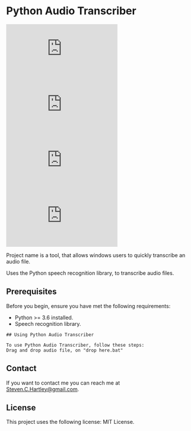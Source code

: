 # Python Audio Transcriber

<!--- These are examples. See https://shields.io for others or to customize this set of shields. You might want to include dependencies, project status and licence info here --->
![GitHub repo size](https://img.shields.io/github/repo-size/scottydocs/README-template.md)
![GitHub contributors](https://img.shields.io/github/contributors/scottydocs/README-template.md)
![GitHub stars](https://img.shields.io/github/stars/scottydocs/README-template.md?style=social)
![GitHub forks](https://img.shields.io/github/forks/scottydocs/README-template.md?style=social)

Project name is a tool, that allows windows users to quickly transcribe an audio file.

Uses the Python speech recognition library, to transcribe audio files.

## Prerequisites

Before you begin, ensure you have met the following requirements:
<!--- These are just example requirements. Add, duplicate or remove as required --->
* Python >= 3.6 installed.
* Speech recognition library.

```
## Using Python Audio Transcriber

To use Python Audio Transcriber, follow these steps:
Drag and drop audio file, on "drop here.bat"

```

## Contact

If you want to contact me you can reach me at <Steven.C.Hartley@gmail.com>.

## License
<!--- If you're not sure which open license to use see https://choosealicense.com/--->

This project uses the following license: MIT License.
